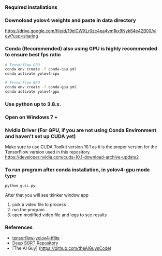 ### Required installations
### Downoload yolov4 weights and paste in data directory
https://drive.google.com/file/d/19eICWXLr0zc4ea4vm1kx9Nyk64e42B00/view?usp=sharing
### Conda (Recommended) also using GPU is highly recommended to ensure best fps ratio

```bash
# Tensorflow CPU
conda env create -f conda-cpu.yml
conda activate yolov4-cpu

# Tensorflow GPU
conda env create -f conda-gpu.yml
conda activate yolov4-gpu
```
### Use python up to 3.8.x.
### Open on Windows 7 +
### Nvidia Driver (For GPU, if you are not using Conda Environment and haven't set up CUDA yet)
Make sure to use CUDA Toolkit version 10.1 as it is the proper version for the TensorFlow version used in this repository.
https://developer.nvidia.com/cuda-10.1-download-archive-update2

### To run program after conda installation, in yolov4-gpu mode type
```bash
python guii.py
```
After that you will see tkinker window app
1. pick a video file to process
2. run the program 
3. open modified video file and logs to see results


### References  

  * [tensorflow-yolov4-tflite](https://github.com/hunglc007/tensorflow-yolov4-tflite)
  * [Deep SORT Repository](https://github.com/nwojke/deep_sort)
  * [The AI Guy] (https://github.com/theAIGuysCode)
